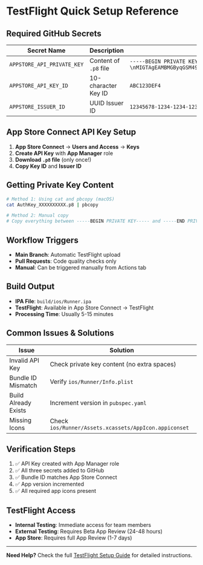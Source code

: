 # TestFlight Quick Setup Reference

## Required GitHub Secrets

| Secret Name                | Description           | Example                                                                            |
| -------------------------- | --------------------- | ---------------------------------------------------------------------------------- |
| `APPSTORE_API_PRIVATE_KEY` | Content of `.p8` file | `-----BEGIN PRIVATE KEY-----\nMIGTAgEAMBMGByqGSM49AgEGCCqGSM49AwEHBHkwdwIBAQQg...` |
| `APPSTORE_API_KEY_ID`      | 10-character Key ID   | `ABC123DEF4`                                                                       |
| `APPSTORE_ISSUER_ID`       | UUID Issuer ID        | `12345678-1234-1234-1234-123456789012`                                             |

## App Store Connect API Key Setup

1. **App Store Connect** → **Users and Access** → **Keys**
2. **Create API Key** with **App Manager** role
3. **Download `.p8` file** (only once!)
4. **Copy Key ID** and **Issuer ID**

## Getting Private Key Content

```bash
# Method 1: Using cat and pbcopy (macOS)
cat AuthKey_XXXXXXXXXX.p8 | pbcopy

# Method 2: Manual copy
# Copy everything between -----BEGIN PRIVATE KEY----- and -----END PRIVATE KEY-----
```

## Workflow Triggers

- **Main Branch**: Automatic TestFlight upload
- **Pull Requests**: Code quality checks only
- **Manual**: Can be triggered manually from Actions tab

## Build Output

- **IPA File**: `build/ios/Runner.ipa`
- **TestFlight**: Available in App Store Connect → TestFlight
- **Processing Time**: Usually 5-15 minutes

## Common Issues & Solutions

| Issue                | Solution                                              |
| -------------------- | ----------------------------------------------------- |
| Invalid API Key      | Check private key content (no extra spaces)           |
| Bundle ID Mismatch   | Verify `ios/Runner/Info.plist`                        |
| Build Already Exists | Increment version in `pubspec.yaml`                   |
| Missing Icons        | Check `ios/Runner/Assets.xcassets/AppIcon.appiconset` |

## Verification Steps

1. ✅ API Key created with App Manager role
2. ✅ All three secrets added to GitHub
3. ✅ Bundle ID matches App Store Connect
4. ✅ App version incremented
5. ✅ All required app icons present

## TestFlight Access

- **Internal Testing**: Immediate access for team members
- **External Testing**: Requires Beta App Review (24-48 hours)
- **App Store**: Requires full App Review (1-7 days)

---

**Need Help?** Check the full [TestFlight Setup Guide](./testflight-setup.md) for detailed instructions.
